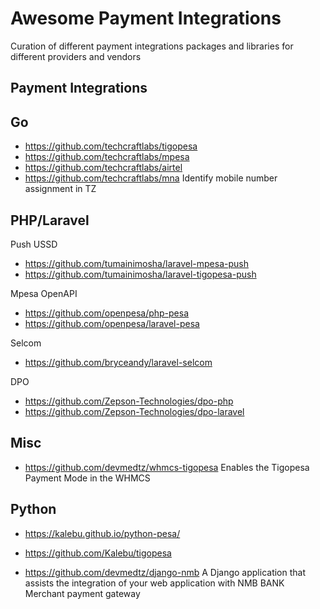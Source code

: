 # Awesome Payment Integrations

Curation of different payment integrations packages and libraries for different providers and vendors

## Payment Integrations

## Go

- https://github.com/techcraftlabs/tigopesa
- https://github.com/techcraftlabs/mpesa
- https://github.com/techcraftlabs/airtel
- https://github.com/techcraftlabs/mna Identify mobile number assignment in TZ

## PHP/Laravel

Push USSD

- https://github.com/tumainimosha/laravel-mpesa-push
- https://github.com/tumainimosha/laravel-tigopesa-push

Mpesa OpenAPI

- https://github.com/openpesa/php-pesa
- https://github.com/openpesa/laravel-pesa

Selcom

- https://github.com/bryceandy/laravel-selcom

DPO

- https://github.com/Zepson-Technologies/dpo-php
- https://github.com/Zepson-Technologies/dpo-laravel

## Misc

- https://github.com/devmedtz/whmcs-tigopesa  Enables the Tigopesa Payment Mode in the WHMCS 

## Python

- https://kalebu.github.io/python-pesa/
- https://github.com/Kalebu/tigopesa

- https://github.com/devmedtz/django-nmb A Django application that assists the integration of your web application with NMB BANK Merchant payment gateway

